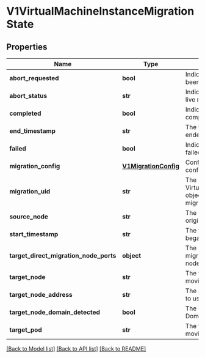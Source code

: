 # V1VirtualMachineInstanceMigrationState

## Properties
Name | Type | Description | Notes
------------ | ------------- | ------------- | -------------
**abort_requested** | **bool** | Indicates that the migration has been requested to abort | [optional] 
**abort_status** | **str** | Indicates the final status of the live migration abortion | [optional] 
**completed** | **bool** | Indicates the migration completed | [optional] 
**end_timestamp** | **str** | The time the migration action ended | [optional] 
**failed** | **bool** | Indicates that the migration failed | [optional] 
**migration_config** | [**V1MigrationConfig**](V1MigrationConfig.md) | Config contains migration configuration options | [optional] 
**migration_uid** | **str** | The VirtualMachineInstanceMigration object associated with this migration | [optional] 
**source_node** | **str** | The source node that the VMI originated on | [optional] 
**start_timestamp** | **str** | The time the migration action began | [optional] 
**target_direct_migration_node_ports** | **object** | The list of ports opened for live migration on the destination node | [optional] 
**target_node** | **str** | The target node that the VMI is moving to | [optional] 
**target_node_address** | **str** | The address of the target node to use for the migration | [optional] 
**target_node_domain_detected** | **bool** | The Target Node has seen the Domain Start Event | [optional] 
**target_pod** | **str** | The target pod that the VMI is moving to | [optional] 

[[Back to Model list]](../README.md#documentation-for-models) [[Back to API list]](../README.md#documentation-for-api-endpoints) [[Back to README]](../README.md)


